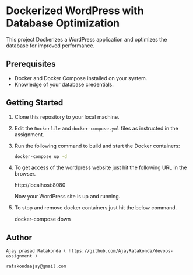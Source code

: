 # Dockerized WordPress with Database Optimization

This project Dockerizes a WordPress application and optimizes the database for improved performance.

## Prerequisites

- Docker and Docker Compose installed on your system.
- Knowledge of your database credentials.

## Getting Started

1. Clone this repository to your local machine.

2. Edit the `Dockerfile` and `docker-compose.yml` files as instructed in the assignment.

3. Run the following command to build and start the Docker containers:

   ```bash
   docker-compose up -d

4. To get access of the wordpress website just hit the following URL in the browser.
    
    http://localhost:8080
    
   Now your WordPress site is up and running.

5. To stop and remove docker containers just hit the below command.

   docker-compose down

## Author

    Ajay prasad Ratakonda ( https://github.com/AjayRatakonda/devops-assignment )
     
    ratakondaajay@gmail.com

